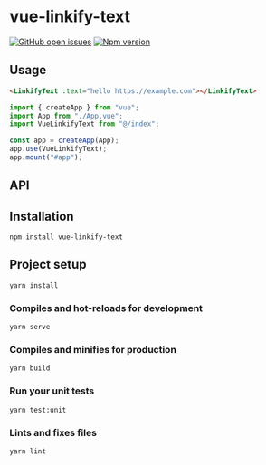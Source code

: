 
# vue-linkify-text
[![GitHub open issues](https://img.shields.io/github/issues/nasum/vue-linkify-text.svg?maxAge=2592000)](https://github.com/nasum/vue-linkify-text/issues)
[![Npm version](https://img.shields.io/npm/v/vue-linkify-text.svg?maxAge=2592000)](https://www.npmjs.com/package/vue-linkify-text)

## Usage
```HTML
<LinkifyText :text="hello https://example.com"></LinkifyText>
```

```javascript
import { createApp } from "vue";
import App from "./App.vue";
import VueLinkifyText from "@/index";

const app = createApp(App);
app.use(VueLinkifyText);
app.mount("#app");
```
## API

## Installation
```
npm install vue-linkify-text
```

## Project setup
```
yarn install
```

### Compiles and hot-reloads for development
```
yarn serve
```

### Compiles and minifies for production
```
yarn build
```

### Run your unit tests
```
yarn test:unit
```

### Lints and fixes files
```
yarn lint
```
